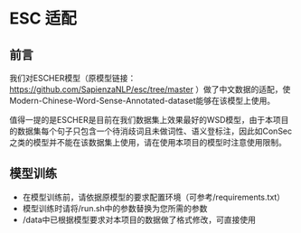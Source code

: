 # ESC  适配

## 前言



我们对ESCHER模型（原模型链接：https://github.com/SapienzaNLP/esc/tree/master ）做了中文数据的适配，使Modern-Chinese-Word-Sense-Annotated-dataset能够在该模型上使用。

值得一提的是ESCHER是目前在我们数据集上效果最好的WSD模型，由于本项目的数据集每个句子只包含一个待消歧词且未做词性、语义登标注，因此如ConSec之类的模型并不能在该数据集上使用，请在使用本项目的模型时注意使用限制。


## 模型训练

*  在模型训练前，请依据原模型的要求配置环境（可参考/requirements.txt）
*  模型训练时请将/run.sh中的参数替换为您所需的参数
*   /data中已根据模型要求对本项目的数据做了格式修改，可直接使用
